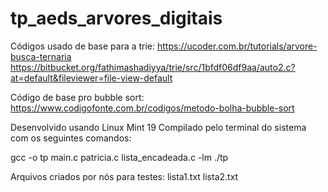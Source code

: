 # tp_aeds_arvores_digitais


Códigos usado de base para a trie:
https://ucoder.com.br/tutorials/arvore-busca-ternaria
https://bitbucket.org/fathimashadiyya/trie/src/1bfdf06df9aa/auto2.c?at=default&fileviewer=file-view-default

Código de base pro bubble sort:
https://www.codigofonte.com.br/codigos/metodo-bolha-bubble-sort


Desenvolvido usando Linux Mint 19
Compilado pelo terminal do sistema com os seguintes comandos:

gcc -o tp main.c patricia.c lista_encadeada.c -lm
./tp


Arquivos criados por nós para testes:
lista1.txt
lista2.txt

